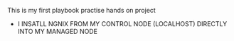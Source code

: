 This is my first playbook practise hands on project

 - I INSATLL NGNIX FROM MY CONTROL NODE (LOCALHOST) DIRECTLY INTO MY MANAGED NODE 
